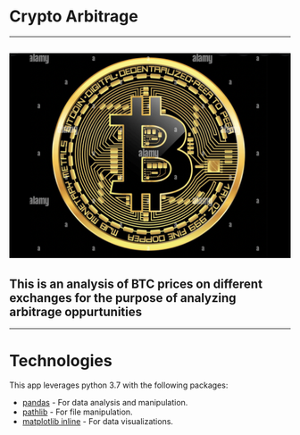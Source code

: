 # Crypto Arbitrage
---
![Bitcoin Logo](Images/bitcoin.jpg)
---
## This is an analysis of BTC prices on different exchanges for the purpose of analyzing arbitrage oppurtunities 

---

# Technologies 

This app leverages python 3.7 with the following packages:
* [pandas](https://github.com/pandas-dev/pandas) - For data analysis and manipulation.
* [pathlib](https://github.com/jazzband/pathlib2) - For file manipulation.
* [matplotlib inline](https://github.com/ipython/matplotlib-inline) - For data visualizations.
